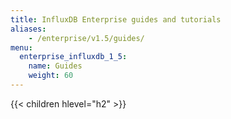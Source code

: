 ```yaml
---
title: InfluxDB Enterprise guides and tutorials
aliases:
    - /enterprise/v1.5/guides/
menu:
  enterprise_influxdb_1_5:
    name: Guides
    weight: 60
---
```


{{< children hlevel="h2" >}}

